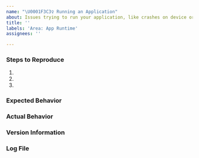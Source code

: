 ```yaml
---
name: "\U0001F3C3‍♀️ Running an Application"
about: Issues trying to run your application, like crashes on device or in the emulator.
title: ''
labels: 'Area: App Runtime'
assignees: ''

---
```


### Steps to Reproduce

1. 
2. 
3. 

<!--
If you have a repro project, you may drag & drop the .zip/etc. onto the issue editor to attach it.
-->

### Expected Behavior

### Actual Behavior

### Version Information

<!--
1. On macOS and within Visual Studio, select Visual Studio > About Visual Studio, then click the Show Details button, then click the Copy Information button.

2. Paste below this comment block.
-->

### Log File

<!--
1. On macOS and within Visual Studio:
    a. Click **Tools** > **SDK Command Prompt**.
    b. Within the launched `Terminal.app` window, run:

            adb logcat -d | pbcopy

2. Paste below this comment block
-->



<!--
Switch to the "Preview" tab to ensure your issue renders correctly.
-->
